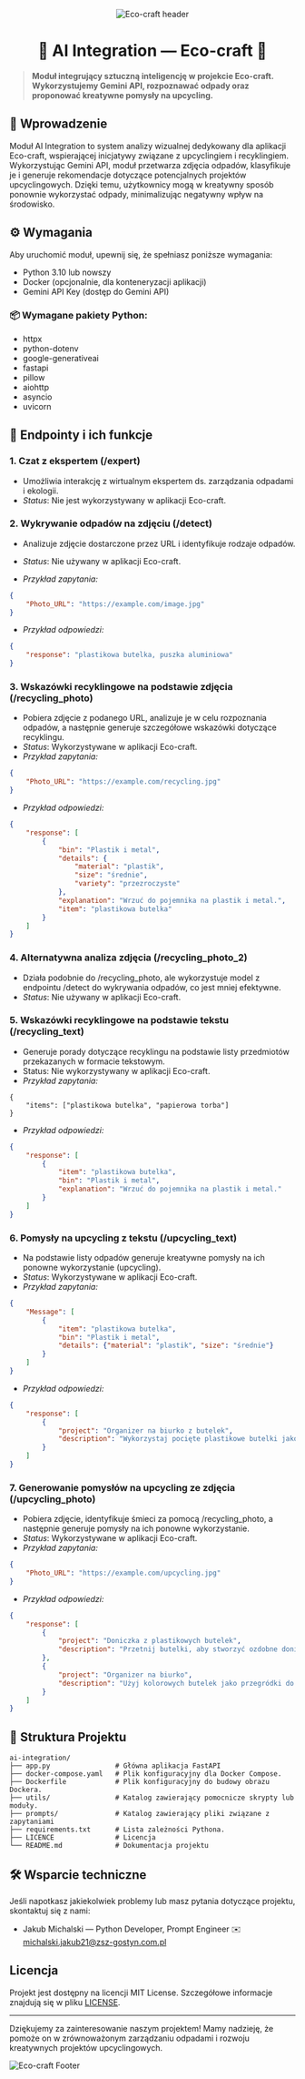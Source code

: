 <p align="center">
  <img src="https://github.com/Eco-craft-app/.github/blob/main/profile/leaves_header.png" alt="Eco-craft header">
</p>

<h1 align="center">🧠 AI Integration — Eco-craft 🧠</h1>

> **Moduł integrujący sztuczną inteligencję w projekcie Eco-craft. Wykorzystujemy Gemini API, rozpoznawać odpady oraz proponować kreatywne pomysły na upcycling.**

## 📝 Wprowadzenie
Moduł AI Integration to system analizy wizualnej dedykowany dla aplikacji Eco-craft, wspierającej inicjatywy związane z upcyclingiem i recyklingiem. Wykorzystując Gemini API, moduł przetwarza zdjęcia odpadów, klasyfikuje je i generuje rekomendacje dotyczące potencjalnych projektów upcyclingowych. Dzięki temu, użytkownicy mogą w kreatywny sposób ponownie wykorzystać odpady, minimalizując negatywny wpływ na środowisko. 

## ⚙️ Wymagania
Aby uruchomić moduł, upewnij się, że spełniasz poniższe wymagania:

- Python 3.10 lub nowszy
- Docker (opcjonalnie, dla konteneryzacji aplikacji)
- Gemini API Key (dostęp do Gemini API)

### 📦 Wymagane pakiety Python:
- httpx
- python-dotenv
- google-generativeai
- fastapi
- pillow
- aiohttp
- asyncio
- uvicorn
  

## 🚀 Endpointy i ich funkcje
### 1. Czat z ekspertem (/expert)
- Umożliwia interakcję z wirtualnym ekspertem ds. zarządzania odpadami i ekologii.  
- *Status*: Nie jest wykorzystywany w aplikacji Eco-craft.

### 2. Wykrywanie odpadów na zdjęciu (/detect)
- Analizuje zdjęcie dostarczone przez URL i identyfikuje rodzaje odpadów.  
- *Status*: Nie używany w aplikacji Eco-craft.

- *Przykład zapytania:*
```json
{
    "Photo_URL": "https://example.com/image.jpg"
}
```
- *Przykład odpowiedzi:*
```json
{
    "response": "plastikowa butelka, puszka aluminiowa"
}
```
### 3. Wskazówki recyklingowe na podstawie zdjęcia (/recycling_photo)  
- Pobiera zdjęcie z podanego URL, analizuje je w celu rozpoznania odpadów, a następnie generuje szczegółowe wskazówki dotyczące recyklingu.  
- *Status*: Wykorzystywane w aplikacji Eco-craft.  
- *Przykład zapytania:*
```json
{
    "Photo_URL": "https://example.com/recycling.jpg"
}
```
- *Przykład odpowiedzi:*
```json
{
    "response": [
        {
            "bin": "Plastik i metal",
            "details": {
                "material": "plastik",
                "size": "średnie",
                "variety": "przezroczyste"
            },
            "explanation": "Wrzuć do pojemnika na plastik i metal.",
            "item": "plastikowa butelka"
        }
    ]
}
```
### 4. Alternatywna analiza zdjęcia (/recycling_photo_2)
- Działa podobnie do /recycling_photo, ale wykorzystuje model z endpointu /detect do wykrywania odpadów, co jest mniej efektywne.
- *Status*: Nie używany w aplikacji Eco-craft.

### 5. Wskazówki recyklingowe na podstawie tekstu (/recycling_text)

- Generuje porady dotyczące recyklingu na podstawie listy przedmiotów przekazanych w formacie tekstowym.
- Status: Nie wykorzystywany w aplikacji Eco-craft.
- *Przykład zapytania:*
```
{
    "items": ["plastikowa butelka", "papierowa torba"]
}
```
- *Przykład odpowiedzi:*
```json
{
    "response": [
        {
            "item": "plastikowa butelka",
            "bin": "Plastik i metal",
            "explanation": "Wrzuć do pojemnika na plastik i metal."
        }
    ]
}
```
### 6. Pomysły na upcycling z tekstu (/upcycling_text)  
- Na podstawie listy odpadów generuje kreatywne pomysły na ich ponowne wykorzystanie (upcycling).
- *Status*: Wykorzystywane w aplikacji Eco-craft.
- *Przykład zapytania:*
```json
{
    "Message": [
        {
            "item": "plastikowa butelka",
            "bin": "Plastik i metal",
            "details": {"material": "plastik", "size": "średnie"}
        }
    ]
}
```
- *Przykład odpowiedzi:*
```json
{
    "response": [
        {
            "project": "Organizer na biurko z butelek",
            "description": "Wykorzystaj pocięte plastikowe butelki jako organizery na długopisy i ołówki."
        }
    ]
}
```
### 7. Generowanie pomysłów na upcycling ze zdjęcia (/upcycling_photo)  
- Pobiera zdjęcie, identyfikuje śmieci za pomocą /recycling_photo, a następnie generuje pomysły na ich ponowne wykorzystanie.  
- *Status*: Wykorzystywane w aplikacji Eco-craft.
- *Przykład zapytania:*
```json
{
    "Photo_URL": "https://example.com/upcycling.jpg"
}
```
- *Przykład odpowiedzi:*
```json
{
    "response": [
        {
            "project": "Doniczka z plastikowych butelek",
            "description": "Przetnij butelki, aby stworzyć ozdobne doniczki na rośliny."
        },
        {
            "project": "Organizer na biurko",
            "description": "Użyj kolorowych butelek jako przegródki do przechowywania akcesoriów biurowych."
        }
    ]
}
```
## 📁 Struktura Projektu
```
ai-integration/
├── app.py                # Główna aplikacja FastAPI
├── docker-compose.yaml   # Plik konfiguracyjny dla Docker Compose.
├── Dockerfile            # Plik konfiguracyjny do budowy obrazu Dockera.
├── utils/                # Katalog zawierający pomocnicze skrypty lub moduły.
├── prompts/              # Katalog zawierający pliki związane z zapytaniami
├── requirements.txt      # Lista zależności Pythona.
├── LICENCE               # Licencja
└── README.md             # Dokumentacja projektu
```

## 🛠️ Wsparcie techniczne
Jeśli napotkasz jakiekolwiek problemy lub masz pytania dotyczące projektu, skontaktuj się z nami:
- Jakub Michalski — Python Developer, Prompt Engineer
✉️ michalski.jakub21@zsz-gostyn.com.pl

## Licencja
Projekt jest dostępny na licencji MIT License. Szczegółowe informacje znajdują się w pliku [LICENSE](LICENCE).

---
Dziękujemy za zainteresowanie naszym projektem! Mamy nadzieję, że pomoże on w zrównoważonym zarządzaniu odpadami i rozwoju kreatywnych projektów upcyclingowych.


![Eco-craft Footer](https://github.com/Eco-craft-app/.github/blob/main/profile/leaves_footer.png)
